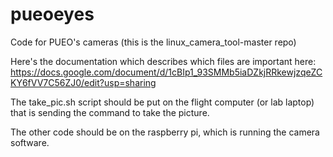 # pueoeyes
Code for PUEO's cameras (this is the linux_camera_tool-master repo)


Here's the documentation which describes which files are important here: https://docs.google.com/document/d/1cBIp1_93SMMb5iaDZkjRRkewjzqeZCKY6fVV7C56ZJ0/edit?usp=sharing

The take_pic.sh script should be put on the flight computer (or lab laptop) that is sending the command to take the picture.

The other code should be on the raspberry pi, which is running the camera software.
